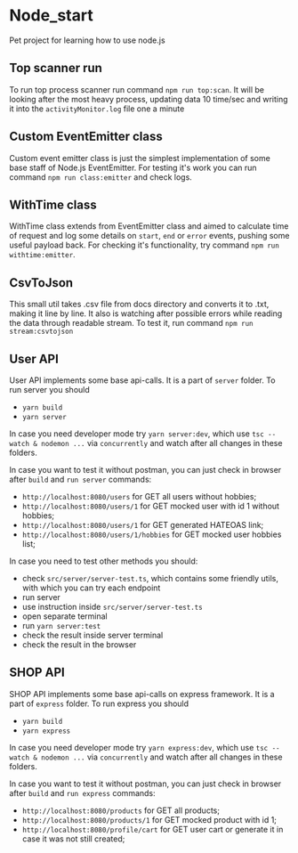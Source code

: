 # Node_start

Pet project for learning how to use node.js

## Top scanner run

To run top process scanner run command `npm run top:scan`.
It will be looking after the most heavy process, updating data 10 time/sec and writing it into the `activityMonitor.log` file one a minute

## Custom EventEmitter class

Custom event emitter class is just the simplest implementation of some base staff of Node.js EventEmitter. For testing it's work you can run command `npm run class:emitter` and check logs.

## WithTime class

WithTime class extends from EventEmitter class and aimed to calculate time of request and log some details on `start`, `end` or `error` events, pushing some useful payload back. For checking it's functionality, try command `npm run withtime:emitter`.

## CsvToJson

This small util takes .csv file from docs directory and converts it to .txt, making it line by line. It also is watching after possible errors while reading the data through readable stream. To test it, run command `npm run stream:csvtojson`

## User API

User API implements some base api-calls. It is a part of `server` folder.
To run server you should

- `yarn build`
- `yarn server`

In case you need developer mode try `yarn server:dev`, which use `tsc --watch & nodemon ...` via `concurrently` and watch after all changes in these folders.

In case you want to test it without postman, you can just check in browser after `build` and `run server` commands:

- `http://localhost:8080/users` for GET all users without hobbies;
- `http://localhost:8080/users/1` for GET mocked user with id 1 without hobbies;
- `http://localhost:8080/users/1` for GET generated HATEOAS link;
- `http://localhost:8080/users/1/hobbies` for GET mocked user hobbies list;

In case you need to test other methods you should:

- check `src/server/server-test.ts`, which contains some friendly utils, with which you can try each endpoint
- run server
- use instruction inside `src/server/server-test.ts`
- open separate terminal
- run `yarn server:test`
- check the result inside server terminal
- check the result in the browser

## SHOP API

SHOP API implements some base api-calls on express framework. It is a part of `express` folder.
To run express you should

- `yarn build`
- `yarn express`

In case you need developer mode try `yarn express:dev`, which use `tsc --watch & nodemon ...` via `concurrently` and watch after all changes in these folders.

In case you want to test it without postman, you can just check in browser after `build` and `run express` commands:

- `http://localhost:8080/products` for GET all products;
- `http://localhost:8080/products/1` for GET mocked product with id 1;
- `http://localhost:8080/profile/cart` for GET user cart or generate it in case it was not still created;
